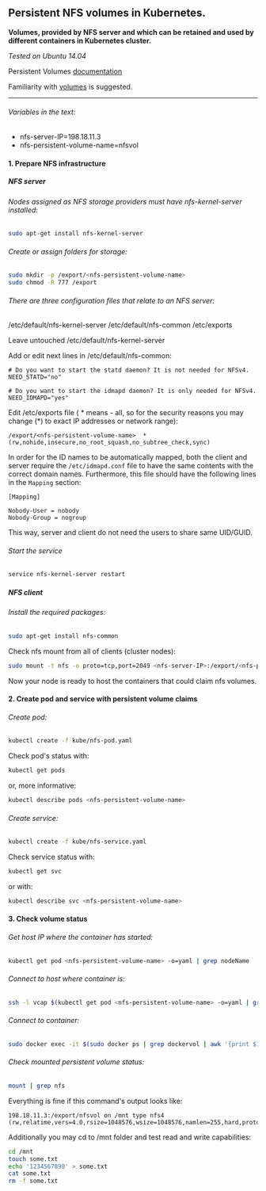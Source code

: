 ## Persistent NFS volumes in Kubernetes.

__Volumes, provided by NFS server and which can be retained and used by different containers in Kubernetes cluster.__

_Tested on Ubuntu 14.04_

Persistent Volumes [documentation](http://kubernetes.io/docs/user-guide/persistent-volumes/)

Familiarity with [volumes](http://kubernetes.io/docs/user-guide/volumes/) is suggested.

----
###### Variables in the text:
- nfs-server-IP=198.18.11.3
- nfs-persistent-volume-name=nfsvol

#### 1. Prepare NFS infrastructure
##### NFS server
###### Nodes assigned as NFS storage providers must have nfs-kernel-server installed:
```bash
sudo apt-get install nfs-kernel-server
```
###### Create or assign folders for storage:
```bash
sudo mkdir -p /export/<nfs-persistent-volume-name>
sudo chmod -R 777 /export
```

###### There are three configuration files that relate to an NFS server:
/etc/default/nfs-kernel-server
/etc/default/nfs-common
/etc/exports

Leave untouched /etc/default/nfs-kernel-server

Add or edit next lines in /etc/default/nfs-common:
```
# Do you want to start the statd daemon? It is not needed for NFSv4.
NEED_STATD="no"

# Do you want to start the idmapd daemon? It is only needed for NFSv4.
NEED_IDMAPD="yes"
```

Edit /etc/exports file
\( \* means - all, so for the security reasons you may change \(\*\) to exact IP addresses or network range\):
```
/export/<nfs-persistent-volume-name>  *(rw,nohide,insecure,no_root_squash,no_subtree_check,sync)
```

In order for the ID names to be automatically mapped, both the client and server require the `/etc/idmapd.conf` file to have the same contents with the correct domain names. Furthermore, this file should have the following lines in the `Mapping` section:
```
[Mapping]

Nobody-User = nobody
Nobody-Group = nogroup
```
This way, server and client do not need the users to share same UID/GUID.

###### Start the service
```bash
service nfs-kernel-server restart
```

##### NFS client
###### Install the required packages:
```bash
sudo apt-get install nfs-common
```

Check nfs mount from all of clients \(cluster nodes\):
```bash
sudo mount -t nfs -o proto=tcp,port=2049 <nfs-server-IP>:/export/<nfs-persistent-volume-name> /mnt
```
Now your node is ready to host the containers that could claim nfs volumes.

#### 2. Create pod and service with persistent volume claims
###### Create pod:
```bash
kubectl create -f kube/nfs-pod.yaml
```
Check pod's status with:
```bash
kubectl get pods
```
or, more informative:
```bash
kubectl describe pods <nfs-persistent-volume-name>
```

###### Create service:
```bash
kubectl create -f kube/nfs-service.yaml
```
Check service status with:
```bash
kubectl get svc
```
or with:
```bash
kubectl describe svc <nfs-persistent-volume-name>
```
#### 3. Check volume status
###### Get host IP where the container has started:
```bash
kubectl get pod <nfs-persistent-volume-name> -o=yaml | grep nodeName
```
###### Connect to host where container is:
```bash
ssh -l vcap $(kubectl get pod <nfs-persistent-volume-name> -o=yaml | grep nodeName | awk '{print $2}')
```

###### Connect to container:
```bash
sudo docker exec -it $(sudo docker ps | grep dockervol | awk '{print $1}') bash
```

###### Check mounted persistent volume status:
```bash
mount | grep nfs
```
Everything is fine if this command's output looks like:
```
198.18.11.3:/export/nfsvol on /mnt type nfs4 (rw,relatime,vers=4.0,rsize=1048576,wsize=1048576,namlen=255,hard,proto=tcp,port=0,timeo=600,retrans=2,sec=sys,clientaddr=198.18.8.161,local_lock=none,addr=198.18.11.3)
```

Additionally you may cd to /mnt folder and test read and write capabilities:
```bash
cd /mnt
touch some.txt
echo '1234567890' > some.txt
cat some.txt
rm -f some.txt
```
